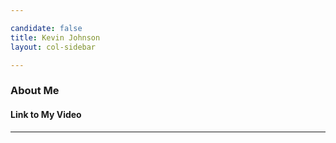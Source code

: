 ```yaml
---

candidate: false
title: Kevin Johnson
layout: col-sidebar

---
```


### About Me

#### Link to My Video

---

